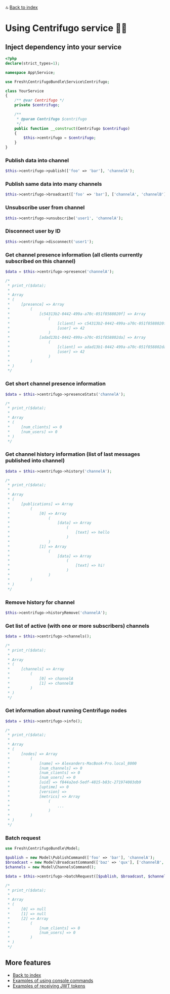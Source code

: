 🔝 [Back to index](./../../README.md "Back to index")

# Using Centrifugo service 🧑‍🎓

## Inject dependency into your service

```php
<?php
declare(strict_types=1);

namespace App\Service;

use Fresh\CentrifugoBundle\Service\Centrifugo;

class YourService
{
    /** @var Centrifugo */
    private $centrifugo;    

    /**
     * @param Centrifugo $centrifugo
     */
    public function __construct(Centrifugo $centrifugo)
    {
        $this->centrifugo = $centrifugo;
    }
}
```

### Publish data into channel

```php
$this->centrifugo->publish(['foo' => 'bar'], 'channelA');
```

### Publish same data into many channels

```php
$this->centrifugo->broadcast(['foo' => 'bar'], ['channelA', 'channelB']);
```

### Unsubscribe user from channel

```php
$this->centrifugo->unsubscribe('user1', 'channelA');
```

### Disconnect user by ID

```php
$this->centrifugo->disconnect('user1');
```

### Get channel presence information (all clients currently subscribed on this channel)

```php
$data = $this->centrifugo->presence('channelA');

/*
 * print_r($data);
 *
 * Array
 * (
 *     [presence] => Array
 *         (
 *             [c54313b2-0442-499a-a70c-051f8588020f] => Array
 *                 (
 *                     [client] => c54313b2-0442-499a-a70c-051f8588020f
 *                     [user] => 42
 *                 )
 *             [adad13b1-0442-499a-a70c-051f858802da] => Array
 *                 (
 *                     [client] => adad13b1-0442-499a-a70c-051f858802da
 *                     [user] => 42
 *                 )
 *         )
 * )
 */
```

### Get short channel presence information

```php
$data = $this->centrifugo->presenceStats('channelA');

/*
 * print_r($data);
 *
 * Array
 * (
 *     [num_clients] => 0
 *     [num_users] => 0
 * )
 */
```

### Get channel history information (list of last messages published into channel)

```php
$data = $this->centrifugo->history('channelA');

/*
 * print_r($data);
 *
 * Array
 * (
 *     [publications] => Array
 *         (
 *             [0] => Array
 *                 (
 *                     [data] => Array
 *                         (
 *                             [text] => hello
 *                         )
 *                 )
 *             [1] => Array
 *                 (
 *                     [data] => Array
 *                         (
 *                             [text] => hi!
 *                         )
 *                 )
 *         )
 * )
 */
```

### Remove history for channel

```php
$this->centrifugo->historyRemove('channelA');
```

### Get list of active (with one or more subscribers) channels

```php
$data = $this->centrifugo->channels();

/*
 * print_r($data);
 *
 * Array
 * (
 *     [channels] => Array
 *         (
 *             [0] => channelA
 *             [1] => channelB
 *         )
 * )
 */
```

### Get information about running Centrifugo nodes

```php
$data = $this->centrifugo->info();

/*
 * print_r($data);
 *
 * Array
 * (
 *     [nodes] => Array
 *         (
 *             [name] => Alexanders-MacBook-Pro.local_8000
 *             [num_channels] => 0
 *             [num_clients] => 0
 *             [num_users] => 0
 *             [uid] => f844a2ed-5edf-4815-b83c-271974003db9
 *             [uptime] => 0
 *             [version] => 
 *             [metrics] => Array
 *                 (
 *                     ...
 *                 )
 *         )
 * )
 */
```

### Batch request

```php
use Fresh\CentrifugoBundle\Model;

$publish = new Model\PublishCommand(['foo' => 'bar'], 'channelA');
$broadcast = new Model\BroadcastCommand(['baz' => 'qux'], ['channelB', 'channelC']);
$channels = new Model\ChannelsCommand();

$data = $this->centrifugo->batchRequest([$publish, $broadcast, $channels]);

/*
 * print_r($data);
 *
 * Array
 * (
 *     [0] => null
 *     [1] => null
 *     [2] => Array
 *         (
 *             [num_clients] => 0
 *             [num_users] => 0
 *         )
 * )
 */
```

## More features

* [Back to index](./../../README.md "Back to index")
* [Examples of using console commands](./console_commands.md "Examples of using console commands")
* [Examples of receiving JWT tokens](./credentials.md "Examples of receiving JWT tokens")
